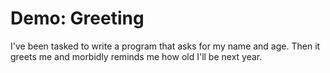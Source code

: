 # Demo: Greeting

I've been tasked to write a program that asks for my name and age.
Then it greets me and morbidly reminds me how old I'll be next year.

<!-- [Source](/demos/greeting.py) -->
